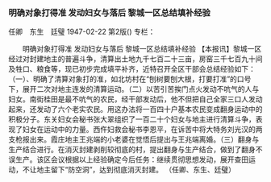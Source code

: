 ### 明确对象打得准  发动妇女与落后  黎城一区总结填补经验
任卿　东生　廷璧
1947-02-22
第2版()
专栏：

　　明确对象打得准
    发动妇女与落后
    黎城一区总结填补经验
    【本报讯】黎城一区经过对封建地主的普遍斗争，清算出土地九千七百二十三亩，房窑三千七百九十间及牲口、粮食等，现已初步完成填平补齐，近特召开全区干部会总结经验如下：（一）、明确了清算对象打的准，如北坊村在“刨树要刨大根，打要打准”的口号下，展开二次对地主连发的清算运动。（二）以苦引苦挨门点火发动不吭气的人与妇女。南街桂田是最不吭气的农民，经干部发动后，他不但把自己全家三口人发动起来，还发动了六个老实农民。用这办法将一百四十户基本农民变成翻身运动中的积极分子。东关妇女会秘书张大翠组织了一百二十个妇女与地主进行清算斗争，表现了妇女在运动中的力量。西仵妇救会秘书李恩平，在诉苦中将大特务刘光汉的两支枪报出来。霞庄地主王兆端的小老婆在觉悟后提出与王兆端离婚。（三）翻身与生产结合进行。在消灭封建剥削较彻底的村，提出翻身与生产结合，做到了翻身不误生产。该区会议根据以上经验确定今后任务：继续贯彻思想发动，展开查田运动，不让地主留下“防空洞”，达到彻底消灭封建。
                （任卿、东生、廷璧）
